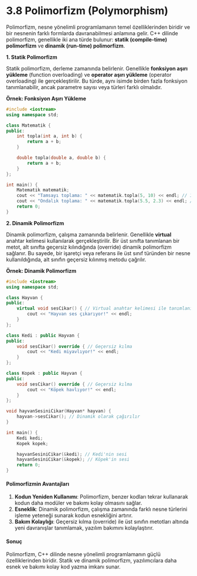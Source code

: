 # 3.8 Polimorfizm (Polymorphism)

Polimorfizm, nesne yönelimli programlamanın temel özelliklerinden biridir ve bir nesnenin farklı formlarda davranabilmesi anlamına gelir. C++ dilinde polimorfizm, genellikle iki ana türde bulunur: **statik (compile-time) polimorfizm** ve **dinamik (run-time) polimorfizm**.

**1. Statik Polimorfizm**

Statik polimorfizm, derleme zamanında belirlenir. Genellikle **fonksiyon aşırı yükleme** (function overloading) ve **operator aşırı yükleme** (operator overloading) ile gerçekleştirilir. Bu türde, aynı isimde birden fazla fonksiyon tanımlanabilir, ancak parametre sayısı veya türleri farklı olmalıdır.

**Örnek: Fonksiyon Aşırı Yükleme**

```cpp
#include <iostream>
using namespace std;

class Matematik {
public:
    int topla(int a, int b) {
        return a + b;
    }

    double topla(double a, double b) {
        return a + b;
    }
};

int main() {
    Matematik matematik;
    cout << "Tamsayı toplama: " << matematik.topla(5, 10) << endl; // 15
    cout << "Ondalık toplama: " << matematik.topla(5.5, 2.3) << endl; // 7.8
    return 0;
}
```

**2. Dinamik Polimorfizm**

Dinamik polimorfizm, çalışma zamanında belirlenir. Genellikle **virtual** anahtar kelimesi kullanılarak gerçekleştirilir. Bir üst sınıfta tanımlanan bir metot, alt sınıfta geçersiz kılındığında (override) dinamik polimorfizm sağlanır. Bu sayede, bir işaretçi veya referans ile üst sınıf türünden bir nesne kullanıldığında, alt sınıfın geçersiz kılınmış metodu çağrılır.

**Örnek: Dinamik Polimorfizm**

```cpp
#include <iostream>
using namespace std;

class Hayvan {
public:
    virtual void sesCikar() { // Virtual anahtar kelimesi ile tanımlanır
        cout << "Hayvan ses çıkarıyor!" << endl;
    }
};

class Kedi : public Hayvan {
public:
    void sesCikar() override { // Geçersiz kılma
        cout << "Kedi miyavlıyor!" << endl;
    }
};

class Kopek : public Hayvan {
public:
    void sesCikar() override { // Geçersiz kılma
        cout << "Köpek havlıyor!" << endl;
    }
};

void hayvanSesiniCikar(Hayvan* hayvan) {
    hayvan->sesCikar(); // Dinamik olarak çağırılır
}

int main() {
    Kedi kedi;
    Kopek kopek;

    hayvanSesiniCikar(&kedi); // Kedi'nin sesi
    hayvanSesiniCikar(&kopek); // Köpek'in sesi
    return 0;
}
```

#### Polimorfizmin Avantajları

1. **Kodun Yeniden Kullanımı**: Polimorfizm, benzer kodları tekrar kullanarak kodun daha modüler ve bakımı kolay olmasını sağlar.
2. **Esneklik**: Dinamik polimorfizm, çalışma zamanında farklı nesne türlerini işleme yeteneği sunarak kodun esnekliğini artırır.
3. **Bakım Kolaylığı**: Geçersiz kılma (override) ile üst sınıfın metotları altında yeni davranışlar tanımlamak, yazılım bakımını kolaylaştırır.

#### Sonuç

Polimorfizm, C++ dilinde nesne yönelimli programlamanın güçlü özelliklerinden biridir. Statik ve dinamik polimorfizm, yazılımcılara daha esnek ve bakımı kolay kod yazma imkanı sunar.
